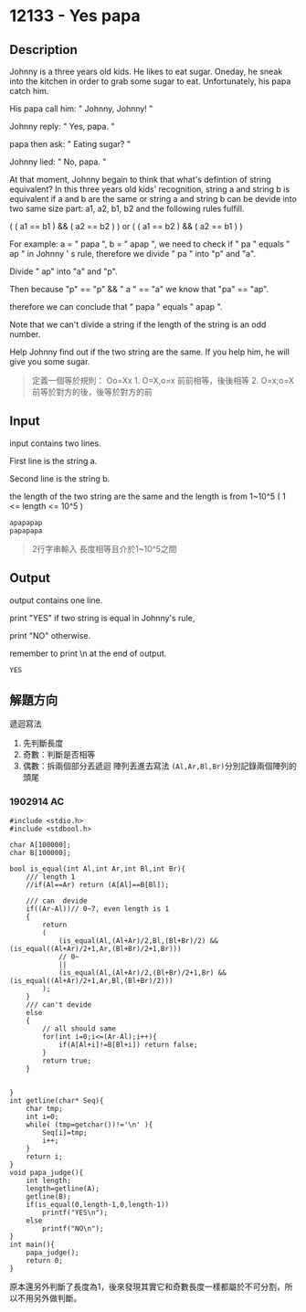 # 12133 - Yes papa   

## Description
Johnny is a three years old kids. He likes to eat sugar. Oneday, he sneak into the kitchen in order to grab some sugar to eat. Unfortunately, his papa catch him.

His papa call him: " Johnny, Johnny! "

Johnny reply: " Yes, papa. "

papa then ask: " Eating sugar? "

Johnny lied: " No, papa. "

At that moment, Johnny begain to think that what's defintion of string equivalent? In this three years old kids' recognition, string a and string b is equivalent if a and b are the same or string a and string b can be devide into two same size part: a1, a2, b1, b2 and the following rules fulfill.

(  ( a1 == b1 ) && ( a2 == b2 ) )  or  ( ( a1 == b2 ) && ( a2 == b1 ) )

For example: a = " papa ", b = " apap ", we need to check if " pa " equals " ap " in Johnny ' s rule, therefore we divide " pa " into "p" and "a".

Divide " ap" into "a" and "p".

Then because "p" == "p" && " a " == "a" we know that "pa" == "ap".

therefore we can conclude that " papa " equals " apap ".

Note that we can't  divide a string if the length of the string is an odd number.

Help Johnny find out if the two string are the same. If you help him, he will give you some sugar.

> 定義一個等於規則：
  Oo=Xx
    1. O=X,o=x 前前相等，後後相等
    2. O=x;o=X  前等於對方的後，後等於對方的前







## Input
input contains two lines.

First line is the string a.

Second line is the string b.

the length of the two string are the same and the length is from 1~10^5 ( 1 <= length <= 10^5 )
```
apapapap
papapapa
```
> 2行字串輸入
    長度相等且介於1~10^5之間


## Output
output contains one line.

print "YES" if two string is equal in Johnny's rule,

print "NO" otherwise.

remember to print \n at the end of output.
```
YES
```
## 解題方向

遞迴寫法
1. 先判斷長度
  2. 奇數：判斷是否相等
  3. 偶數：拆兩個部分丟遞迴
陣列丟進去寫法
  `(Al,Ar,Bl,Br)`分別記錄兩個陣列的頭尾

### 1902914 AC
```
#include <stdio.h>
#include <stdbool.h>

char A[100000];
char B[100000];

bool is_equal(int Al,int Ar,int Bl,int Br){
    /// length 1
    //if(Al==Ar) return (A[Al]==B[Bl]);

    /// can  devide
    if((Ar-Al))// 0~7, even length is 1
    {
        return
        (
            (is_equal(Al,(Al+Ar)/2,Bl,(Bl+Br)/2) && (is_equal((Al+Ar)/2+1,Ar,(Bl+Br)/2+1,Br)))
            // 0~
            ||
            (is_equal(Al,(Al+Ar)/2,(Bl+Br)/2+1,Br) && (is_equal((Al+Ar)/2+1,Ar,Bl,(Bl+Br)/2)))
        );
    }
    /// can't devide
    else
    {
        // all should same
        for(int i=0;i<=(Ar-Al);i++){
            if(A[Al+i]!=B[Bl+i]) return false;
        }
        return true;
    }


}
int getline(char* Seq){
    char tmp;
    int i=0;
    while( (tmp=getchar())!='\n' ){
        Seq[i]=tmp;
        i++;
    }
    return i;
}
void papa_judge(){
    int length;
    length=getline(A);
    getline(B);
    if(is_equal(0,length-1,0,length-1))
        printf("YES\n");
    else
        printf("NO\n");
}
int main(){
    papa_judge();
    return 0;
}
```
原本還另外判斷了長度為1，後來發現其實它和奇數長度一樣都屬於不可分割，所以不用另外做判斷。
